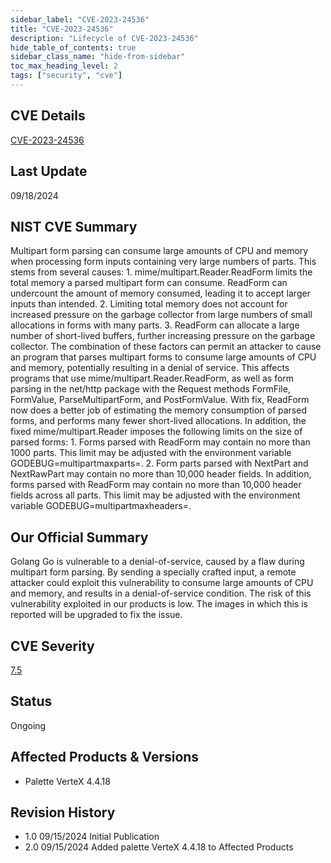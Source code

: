 ```yaml
---
sidebar_label: "CVE-2023-24536"
title: "CVE-2023-24536"
description: "Lifecycle of CVE-2023-24536"
hide_table_of_contents: true
sidebar_class_name: "hide-from-sidebar"
toc_max_heading_level: 2
tags: ["security", "cve"]
---
```


## CVE Details

[CVE-2023-24536](https://nvd.nist.gov/vuln/detail/CVE-2023-24536)

## Last Update

09/18/2024

## NIST CVE Summary

Multipart form parsing can consume large amounts of CPU and memory when processing form inputs containing very large
numbers of parts. This stems from several causes: 1. mime/multipart.Reader.ReadForm limits the total memory a parsed
multipart form can consume. ReadForm can undercount the amount of memory consumed, leading it to accept larger inputs
than intended. 2. Limiting total memory does not account for increased pressure on the garbage collector from large
numbers of small allocations in forms with many parts. 3. ReadForm can allocate a large number of short-lived buffers,
further increasing pressure on the garbage collector. The combination of these factors can permit an attacker to cause
an program that parses multipart forms to consume large amounts of CPU and memory, potentially resulting in a denial of
service. This affects programs that use mime/multipart.Reader.ReadForm, as well as form parsing in the net/http package
with the Request methods FormFile, FormValue, ParseMultipartForm, and PostFormValue. With fix, ReadForm now does a
better job of estimating the memory consumption of parsed forms, and performs many fewer short-lived allocations. In
addition, the fixed mime/multipart.Reader imposes the following limits on the size of parsed forms: 1. Forms parsed with
ReadForm may contain no more than 1000 parts. This limit may be adjusted with the environment variable
GODEBUG=multipartmaxparts=. 2. Form parts parsed with NextPart and NextRawPart may contain no more than 10,000 header
fields. In addition, forms parsed with ReadForm may contain no more than 10,000 header fields across all parts. This
limit may be adjusted with the environment variable GODEBUG=multipartmaxheaders=.

## Our Official Summary

Golang Go is vulnerable to a denial-of-service, caused by a flaw during multipart form parsing. By sending a specially
crafted input, a remote attacker could exploit this vulnerability to consume large amounts of CPU and memory, and
results in a denial-of-service condition. The risk of this vulnerability exploited in our products is low. The images in
which this is reported will be upgraded to fix the issue.

## CVE Severity

[7.5](https://nvd.nist.gov/vuln/detail/CVE-2023-24536)

## Status

Ongoing

## Affected Products & Versions

- Palette VerteX 4.4.18

## Revision History

- 1.0 09/15/2024 Initial Publication
- 2.0 09/15/2024 Added palette VerteX 4.4.18 to Affected Products
